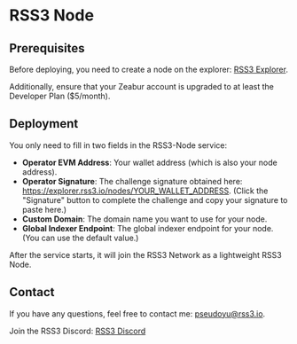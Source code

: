# RSS3 Node

## Prerequisites

Before deploying, you need to create a node on the explorer: [RSS3 Explorer](https://explorer.rss3.io/nodes).

Additionally, ensure that your Zeabur account is upgraded to at least the Developer Plan ($5/month).

## Deployment

You only need to fill in two fields in the RSS3-Node service:

- **Operator EVM Address**: Your wallet address (which is also your node address).
- **Operator Signature**: The challenge signature obtained here: https://explorer.rss3.io/nodes/YOUR_WALLET_ADDRESS. (Click the "Signature" button to complete the challenge and copy your signature to paste here.)
- **Custom Domain**: The domain name you want to use for your node.
- **Global Indexer Endpoint**: The global indexer endpoint for your node. (You can use the default value.)

After the service starts, it will join the RSS3 Network as a lightweight RSS3 Node.

## Contact

If you have any questions, feel free to contact me: [pseudoyu@rss3.io](mailto:pseudoyu@rss3.io).

Join the RSS3 Discord: [RSS3 Discord](https://link.rss3.io/discord)
